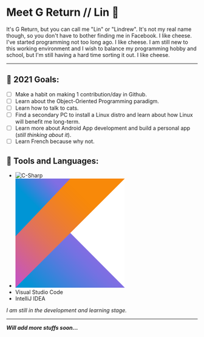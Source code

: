 # Meet G Return // Lin 🦊
It's G Return, but you can call me "Lin" or "Lindrew". It's not my real name though, so you don't have to bother finding me in Facebook. I like cheese. I've started programming not too long ago. I like cheese. I am still new to this working environment and I wish to balance my programming hobby and school, but I'm still having a hard time sorting it out. I like cheese.

---

## 🌱 2021 Goals:
  - [ ] Make a habit on making 1 contribution/day in Github.
  - [ ] Learn about the Object-Oriented Programming paradigm.
  - [ ] Learn how to talk to cats.
  - [ ] Find a secondary PC to install a Linux distro and learn about how Linux will benefit me long-term.
  - [ ] Learn more about Android App development and build a personal app (*still thinking about it*).
  - [ ] Learn French because why not.

## 🧰 Tools and Languages:
  
  - <img alt="C-Sharp" src="https://img.shields.io/badge/C%23-239120?logo=c-sharp&logoColor=blueviolet&style=flat&logo=appveyor">
  - <img alt="Kotlin" src="https://raw.githubusercontent.com/github/explore/80688e429a7d4ef2fca1e82350fe8e3517d3494d/topics/kotlin/kotlin.png">
  - Visual Studio Code
  - IntelliJ IDEA
  
  *I am still in the development and learning stage.*
  
---
  
  <i><b>Will add more stuffs soon...</b></i>
<!--
**GReturn/GReturn** is a ✨ _special_ ✨ repository because its `README.md` (this file) appears on your GitHub profile.

Here are some ideas to get you started:

- 🔭 I’m currently working on ...
- 🌱 I’m currently learning ...
- 👯 I’m looking to collaborate on ...
- 🤔 I’m looking for help with ...
- 💬 Ask me about ...
- 📫 How to reach me: ...
- 😄 Pronouns: ...
- ⚡ Fun fact: ...
-->
